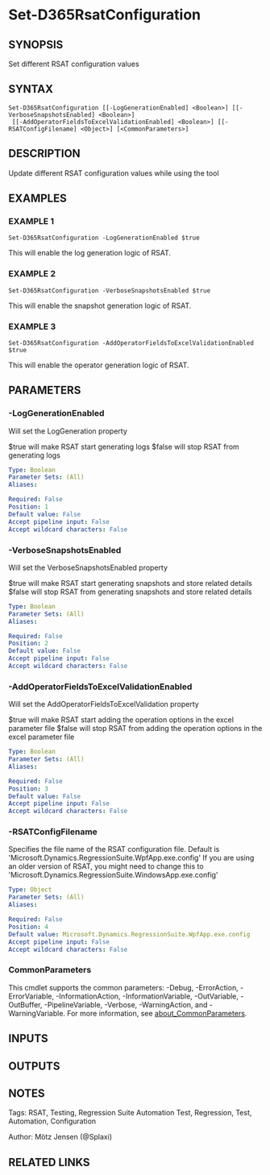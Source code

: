 ﻿---
external help file: d365fo.tools-help.xml
Module Name: d365fo.tools
online version:
schema: 2.0.0
---

# Set-D365RsatConfiguration

## SYNOPSIS
Set different RSAT configuration values

## SYNTAX

```
Set-D365RsatConfiguration [[-LogGenerationEnabled] <Boolean>] [[-VerboseSnapshotsEnabled] <Boolean>]
 [[-AddOperatorFieldsToExcelValidationEnabled] <Boolean>] [[-RSATConfigFilename] <Object>] [<CommonParameters>]
```

## DESCRIPTION
Update different RSAT configuration values while using the tool

## EXAMPLES

### EXAMPLE 1
```
Set-D365RsatConfiguration -LogGenerationEnabled $true
```

This will enable the log generation logic of RSAT.

### EXAMPLE 2
```
Set-D365RsatConfiguration -VerboseSnapshotsEnabled $true
```

This will enable the snapshot generation logic of RSAT.

### EXAMPLE 3
```
Set-D365RsatConfiguration -AddOperatorFieldsToExcelValidationEnabled $true
```

This will enable the operator generation logic of RSAT.

## PARAMETERS

### -LogGenerationEnabled
Will set the LogGeneration property

$true will make RSAT start generating logs
$false will stop RSAT from generating logs

```yaml
Type: Boolean
Parameter Sets: (All)
Aliases:

Required: False
Position: 1
Default value: False
Accept pipeline input: False
Accept wildcard characters: False
```

### -VerboseSnapshotsEnabled
Will set the VerboseSnapshotsEnabled property

$true will make RSAT start generating snapshots and store related details
$false will stop RSAT from generating snapshots and store related details

```yaml
Type: Boolean
Parameter Sets: (All)
Aliases:

Required: False
Position: 2
Default value: False
Accept pipeline input: False
Accept wildcard characters: False
```

### -AddOperatorFieldsToExcelValidationEnabled
Will set the AddOperatorFieldsToExcelValidation property

$true will make RSAT start adding the operation options in the excel parameter file
$false will stop RSAT from adding the operation options in the excel parameter file

```yaml
Type: Boolean
Parameter Sets: (All)
Aliases:

Required: False
Position: 3
Default value: False
Accept pipeline input: False
Accept wildcard characters: False
```

### -RSATConfigFilename
Specifies the file name of the RSAT configuration file.
Default is 'Microsoft.Dynamics.RegressionSuite.WpfApp.exe.config'
If you are using an older version of RSAT, you might need to change this to 'Microsoft.Dynamics.RegressionSuite.WindowsApp.exe.config'

```yaml
Type: Object
Parameter Sets: (All)
Aliases:

Required: False
Position: 4
Default value: Microsoft.Dynamics.RegressionSuite.WpfApp.exe.config
Accept pipeline input: False
Accept wildcard characters: False
```

### CommonParameters
This cmdlet supports the common parameters: -Debug, -ErrorAction, -ErrorVariable, -InformationAction, -InformationVariable, -OutVariable, -OutBuffer, -PipelineVariable, -Verbose, -WarningAction, and -WarningVariable. For more information, see [about_CommonParameters](http://go.microsoft.com/fwlink/?LinkID=113216).

## INPUTS

## OUTPUTS

## NOTES
Tags: RSAT, Testing, Regression Suite Automation Test, Regression, Test, Automation, Configuration

Author: Mötz Jensen (@Splaxi)

## RELATED LINKS
